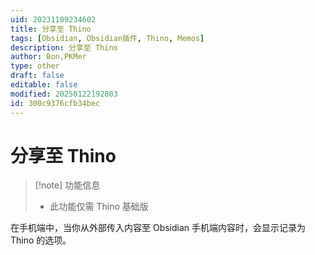 ```yaml
---
uid: 20231109234602
title: 分享至 Thino
tags: [Obsidian, Obsidian插件, Thino, Memos]
description: 分享至 Thino
author: Bon,PKMer
type: other
draft: false
editable: false
modified: 20250122192803
id: 300c9376cfb34bec
---
```


# 分享至 Thino

> [!note] 功能信息
> - 此功能仅需 Thino 基础版

在手机端中，当你从外部传入内容至 Obsidian 手机端内容时，会显示记录为 Thino 的选项。